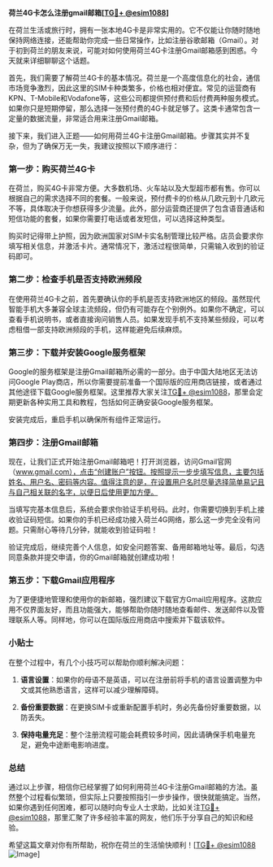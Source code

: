 **荷兰4G卡怎么注册gmail邮箱[[TG💪+ @esim1088](https://t.me/s/esim1088)]**

在荷兰生活或旅行时，拥有一张本地4G卡是非常实用的。它不仅能让你随时随地保持网络连接，还能帮助你完成一些日常操作，比如注册谷歌邮箱（Gmail）。对于初到荷兰的朋友来说，可能对如何使用荷兰4G卡注册Gmail邮箱感到困惑。今天就来详细聊聊这个话题。

首先，我们需要了解荷兰4G卡的基本情况。荷兰是一个高度信息化的社会，通信市场竞争激烈，因此这里的SIM卡种类繁多，价格也相对便宜。常见的运营商有KPN、T-Mobile和Vodafone等，这些公司都提供预付费和后付费两种服务模式。如果你只是短期停留，那么选择一张预付费的4G卡就足够了。这类卡通常包含一定量的数据流量，非常适合用来注册Gmail邮箱。

接下来，我们进入正题——如何用荷兰4G卡注册Gmail邮箱。步骤其实并不复杂，但为了确保万无一失，我建议按照以下顺序进行：

### 第一步：购买荷兰4G卡

在荷兰，购买4G卡非常方便。大多数机场、火车站以及大型超市都有售。你可以根据自己的需求选择不同的套餐。一般来说，预付费卡的价格从几欧元到十几欧元不等，具体取决于你想获得多少流量。此外，部分运营商还提供了包含语音通话和短信功能的套餐，如果你需要打电话或者发短信，可以选择这种类型。

购买时记得带上护照，因为欧洲国家对SIM卡实名制管理比较严格。店员会要求你填写相关信息，并激活卡片。通常情况下，激活过程很简单，只需输入收到的验证码即可。

### 第二步：检查手机是否支持欧洲频段

在使用荷兰4G卡之前，首先要确认你的手机是否支持欧洲地区的频段。虽然现代智能手机大多兼容全球主流频段，但仍有可能存在个别例外。如果你不确定，可以查看手机说明书，或者直接询问销售人员。如果发现手机不支持某些频段，可以考虑租借一部支持欧洲频段的手机，这样能避免后续麻烦。

### 第三步：下载并安装Google服务框架

Google的服务框架是注册Gmail邮箱所必需的一部分。由于中国大陆地区无法访问Google Play商店，所以你需要提前准备一个国际版的应用商店链接，或者通过其他途径下载Google服务框架。这里推荐大家关注[TG💪+ @esim1088](https://t.me/s/esim1088)，那里会定期更新各种实用工具和教程，包括如何正确安装Google服务框架。

安装完成后，重启手机以确保所有组件正常运行。

### 第四步：注册Gmail邮箱

现在，让我们正式开始注册Gmail邮箱吧！打开浏览器，访问Gmail官网（www.gmail.com），点击“创建账户”按钮。按照提示一步步填写信息，主要包括姓名、用户名、密码等内容。值得注意的是，在设置用户名时尽量选择简单易记且与自己相关联的名字，以便日后使用更加方便。

当填写完基本信息后，系统会要求你验证手机号码。此时，你需要切换到手机上接收验证码短信。如果你的手机已经成功接入荷兰4G网络，那么这一步完全没有问题。只需耐心等待几分钟，就能收到验证码啦！

验证完成后，继续完善个人信息，如安全问题答案、备用邮箱地址等。最后，勾选同意条款并提交申请，你的Gmail邮箱就创建成功啦！

### 第五步：下载Gmail应用程序

为了更便捷地管理和使用你的新邮箱，强烈建议下载官方Gmail应用程序。这款应用不仅界面友好，而且功能强大，能够帮助你随时随地查看邮件、发送邮件以及管理联系人等。同样地，你可以在国际版应用商店中搜索并下载该软件。

### 小贴士

在整个过程中，有几个小技巧可以帮助你顺利解决问题：

1. **语言设置**：如果你的母语不是英语，可以在注册前将手机的语言设置调整为中文或其他熟悉语言，这样可以减少理解障碍。
   
2. **备份重要数据**：在更换SIM卡或重新配置手机时，务必先备份好重要数据，以防丢失。

3. **保持电量充足**：整个注册流程可能会耗费较多时间，因此请确保手机电量充足，避免中途断电影响进度。

### 总结

通过以上步骤，相信你已经掌握了如何利用荷兰4G卡注册Gmail邮箱的方法。虽然整个过程看似繁琐，但实际上只要按照指引一步步操作，很快就能搞定。当然，如果你遇到任何困难，都可以随时向专业人士求助，比如关注[TG💪+ @esim1088](https://t.me/s/esim1088)，那里汇聚了许多经验丰富的网友，他们乐于分享自己的知识和经验。

希望这篇文章对你有所帮助，祝你在荷兰的生活愉快顺利！[[TG💪+ @esim1088](https://t.me/s/esim1088) ![Image](https://i.postimg.cc/4NQfJmqS/Snipaste-2025-05-13-00-14-12.png)]